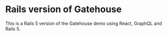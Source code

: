 # Rails version of Gatehouse

This is a Rails 5 version of the Gatehouse demo using React, GraphQL and Rails 5.
